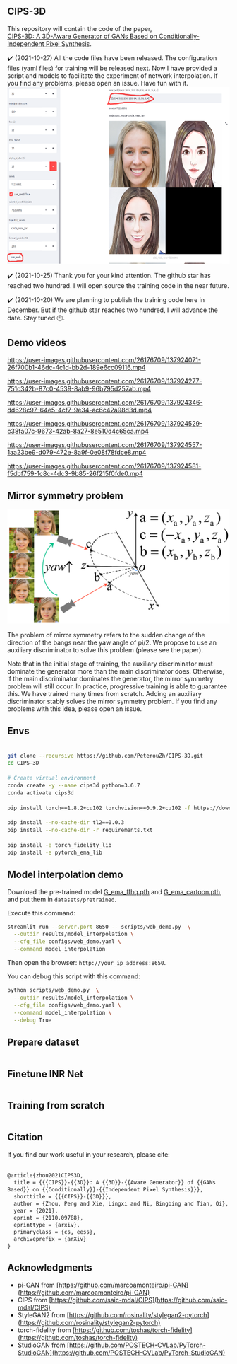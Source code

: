 ## CIPS-3D

This repository will contain the code of the paper, </br > 
[CIPS-3D: A 3D-Aware Generator of GANs Based on Conditionally-Independent Pixel Synthesis](https://arxiv.org/abs/2110.09788).

:heavy_check_mark: (2021-10-27) All the code files have been released. The configuration files (yaml files) for training will be released next. Now I have provided a script and models to facilitate the experiment of network interpolation. If you find any problems, please open an issue. Have fun with it. 
<img src=".github/web_demo.png" height="400" width="700">

:heavy_check_mark: (2021-10-25) Thank you for your kind attention. The github star has reached two hundred. I will open source the training code in the near future. 

:heavy_check_mark: (2021-10-20)  We are planning to publish the training code here in December. But if the github star reaches two hundred, I will advance the date. Stay tuned :clock10:.


## Demo videos

https://user-images.githubusercontent.com/26176709/137924071-26f700b1-46dc-4c1d-bb2d-189e6cc09116.mp4

https://user-images.githubusercontent.com/26176709/137924277-751c342b-87c0-4539-8ab9-96b795d257ab.mp4

https://user-images.githubusercontent.com/26176709/137924346-dd628c97-64e5-4cf7-9e34-ac6c42a98d3d.mp4

https://user-images.githubusercontent.com/26176709/137924529-c38fa07c-9673-42ab-8a27-8e510d4c65ca.mp4

https://user-images.githubusercontent.com/26176709/137924557-1aa23be9-d079-472e-8a9f-0e08f78fdce8.mp4

https://user-images.githubusercontent.com/26176709/137924581-f5dbf759-1c8c-4dc3-9b85-26f215f0fde0.mp4


## Mirror symmetry problem

<img src="./.github/mirror_symm.png" width="800">

The problem of mirror symmetry refers to the sudden change of the direction of the bangs near the yaw angle of pi/2. We propose to use an auxiliary discriminator to solve this problem (please see the paper).

Note that in the initial stage of training, the auxiliary discriminator must dominate the generator more than the main discriminator does. Otherwise, if the main discriminator dominates the generator, the mirror symmetry problem will still occur. In practice, progressive training is able to guarantee this. We have trained many times from scratch. Adding an auxiliary discriminator stably solves the mirror symmetry problem. If you find any problems with this idea, please open an issue. 

## Envs

```bash

git clone --recursive https://github.com/PeterouZh/CIPS-3D.git
cd CIPS-3D

# Create virtual environment
conda create -y --name cips3d python=3.6.7
conda activate cips3d

pip install torch==1.8.2+cu102 torchvision==0.9.2+cu102 -f https://download.pytorch.org/whl/lts/1.8/torch_lts.html

pip install --no-cache-dir tl2==0.0.3
pip install --no-cache-dir -r requirements.txt

pip install -e torch_fidelity_lib
pip install -e pytorch_ema_lib

```

## Model interpolation demo

Download the pre-trained model [G_ema_ffhq.pth](https://github.com/PeterouZh/CIPS-3D/releases/download/v0.0.1/G_ema_ffhq.pth) 
and [G_ema_cartoon.pth](https://github.com/PeterouZh/CIPS-3D/releases/download/v0.0.1/G_ema_cartoon.pth), and put them in `datasets/pretrained`.

Execute this command:
```bash
streamlit run --server.port 8650 -- scripts/web_demo.py  \
  --outdir results/model_interpolation \
  --cfg_file configs/web_demo.yaml \
  --command model_interpolation

```
Then open the browser: `http://your_ip_address:8650`.

You can debug this script with this command:
```bash
python scripts/web_demo.py  \
  --outdir results/model_interpolation \
  --cfg_file configs/web_demo.yaml \
  --command model_interpolation \
  --debug True

```

## Prepare dataset

```bash

```

## Finetune INR Net

```bash

```

## Training from scratch

```bash

```


## Citation

If you find our work useful in your research, please cite:
```

@article{zhou2021CIPS3D,
  title = {{{CIPS}}-{{3D}}: A {{3D}}-{{Aware Generator}} of {{GANs Based}} on {{Conditionally}}-{{Independent Pixel Synthesis}}},
  shorttitle = {{{CIPS}}-{{3D}}},
  author = {Zhou, Peng and Xie, Lingxi and Ni, Bingbing and Tian, Qi},
  year = {2021},
  eprint = {2110.09788},
  eprinttype = {arxiv},
  primaryclass = {cs, eess},
  archiveprefix = {arXiv}
}

```

## Acknowledgments

- pi-GAN from [https://github.com/marcoamonteiro/pi-GAN](https://github.com/marcoamonteiro/pi-GAN)
- CIPS from [https://github.com/saic-mdal/CIPS](https://github.com/saic-mdal/CIPS)
- StyleGAN2 from [https://github.com/rosinality/stylegan2-pytorch](https://github.com/rosinality/stylegan2-pytorch)
- torch-fidelity from [https://github.com/toshas/torch-fidelity](https://github.com/toshas/torch-fidelity)
- StudioGAN from [https://github.com/POSTECH-CVLab/PyTorch-StudioGAN](https://github.com/POSTECH-CVLab/PyTorch-StudioGAN)

